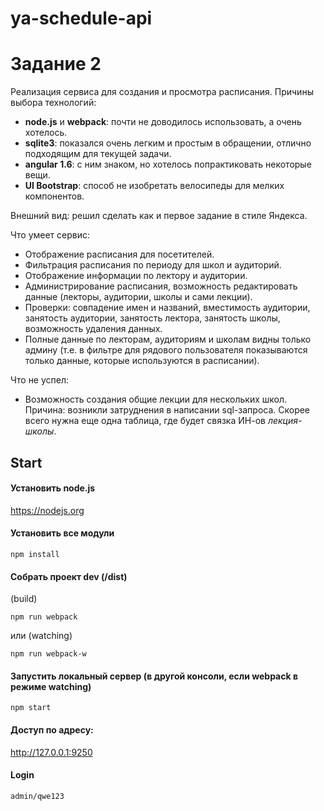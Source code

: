 # ya-schedule-api

# Задание 2

Реализация сервиса для создания и просмотра расписания.
Причины выбора технологий:
- **node.js** и **webpack**: почти не доводилось использовать, а очень хотелось.
- **sqlite3**: показался очень легким и простым в обращении, отлично подходящим для текущей задачи.
- **angular 1.6**: с ним знаком, но хотелось попрактиковать некоторые вещи.
- **UI Bootstrap**: способ не изобретать велосипеды для мелких компонентов.

Внешний вид: решил сделать как и первое задание в стиле Яндекса.

Что умеет сервис:
- Отображение расписания для посетителей.
- Фильтрация расписания по периоду для школ и аудиторий.
- Отображение информации по лектору и аудитории.
- Администрирование расписания, возможность редактировать данные (лекторы, аудитории, школы и сами лекции).
- Проверки: совпадение имен и названий, вместимость аудитории, занятость аудитории, занятость лектора, занятость школы, возможность удаления данных.
- Полные данные по лекторам, аудиториям и школам видны только админу (т.е. в фильтре для рядового пользователя показываются только данные, которые используются в расписании).

Что не успел:
- Возможность создания общие лекции для нескольких школ. Причина: возникли затруднения в написании sql-запроса. Скорее всего нужна еще одна таблица, где будет связка ИН-ов *лекция-школы*.

## Start 

#### Установить node.js

https://nodejs.org

#### Установить все модули
`` npm install ``

#### Собрать проект dev (/dist)
(build)

`` npm run webpack ``

или (watching)

`` npm run webpack-w ``

#### Запустить локальный сервер (в другой консоли, если webpack в режиме watching)

`` npm start ``

#### Доступ по адресу:
http://127.0.0.1:9250

#### Login

`` admin/qwe123 ``
